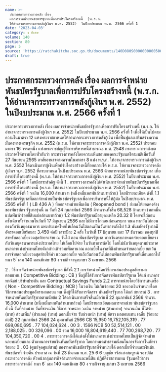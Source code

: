 ```yaml
---
name: >-
  ประกาศกระทรวงการคลัง เรื่อง
  ผลการจำหน่ายพันธบัตรรัฐบาลเพื่อการปรับโครงสร้างหนี้  (พ.ร.ก.
  ให้อำนาจกระทรวงการคลังกู้เงินฯ พ.ศ. 2552)  ในปีงบประมาณ พ.ศ. 2566 ครั้งที่ 1
date: '2023-04-03'
category: ง พิเศษ
volume: 140
section: 80
page: 5
source: 'https://ratchakitcha.soc.go.th/documents/140D080S0000000000500.pdf'
draft: true
---
```


# ประกาศกระทรวงการคลัง เรื่อง ผลการจำหน่ายพันธบัตรรัฐบาลเพื่อการปรับโครงสร้างหนี้  (พ.ร.ก. ให้อำนาจกระทรวงการคลังกู้เงินฯ พ.ศ. 2552)  ในปีงบประมาณ พ.ศ. 2566 ครั้งที่ 1

ประกาศกระทรวงการคลัง เรื่อง ผลการจำหน่ายพันธบัตรรัฐบาลเพื่อการปรับโครงสร้างหนี้ (พ.ร.ก. ให้อำนาจกระทรวงการคลังกู้เงินฯ พ.ศ. 2552) ในปีงบประมาณ พ.ศ. 2566 ครั้งที่ 1 เพื่อให้เป็นไปตามความในมาตรา 12 แห่งพระราชกาหนดให้อานาจกระทรวงการคลังกู้เงิน เพื่อฟื้นฟูและเสริมสร้างความมั่นคงทางเศรษฐกิจ พ.ศ. 2552 (พ.ร.ก. ให้อานาจกระทรวงการคลังกู้เงินฯ พ.ศ. 2552) ประกอบมาตรา 16 วรรคหนึ่ง แห่งพระราชบัญญัติการบริหารหนี้สาธารณะ พ.ศ. 2548 กระทรวงการคลังขอประกาศให้ทราบโดยทั่วกันว่า กระทรวงการคลังโดยความเห็นชอบของคณะรัฐมนตรีตามมติเมื่อวันที่ 27 กันยายน 2565 อาศัยอานาจตามความในมาตรา 8 แห่ง พ.ร.ก. ให้อานาจกระทรวงการคลังกู้เงินฯ พ.ศ. 2552 ได้ดาเนินการกู้เงินเพื่อปรับโครงสร้างหนี้ที่ออกภายใต้ พ.ร.ก. ให้อานาจกระทรวงการคลังกู้เงินฯ พ.ศ. 2552 ที่ครบกาหนด ในปีงบประมาณ พ.ศ. 2566 ด้วยการจาหน่ายพันธบัตรรัฐบาล เพื่อการปรับโครงสร้างหนี้ (พ.ร.ก. ให้อำนาจกระทรวงการคลังกู้เงินฯ พ.ศ. 2552) ในปีงบประมาณ พ.ศ. 2566 ครั้งที่ 1 โดยมีสาระสำคัญ ดังนี้ 1 . กระทรวงการคลังได้ดำเนินการจำหน่ายพันธบัตรรัฐบาลเพื่อการปรับโครงสร้างหนี้ (พ.ร.ก. ให้อานาจกระทรวงการคลังกู้เงินฯ พ.ศ. 2552) ในปีงบประมาณ พ.ศ. 2566 ครั้งที่ 1 วงเงิน 16,000 ล้านบา ท (หนึ่งหมื่นหกพันล้านบาทถ้วน) โดยมีรายละเอียด ดังนี้ 1.1 พันธบัตรรัฐบาลที่ออกจำหน่ายเป็นพันธบัตรรัฐบาลเพื่อการบริหารหนี้ให้กู้ต่อ ในปีงบประมาณ พ.ศ. 2565 ครั้งที่ 1 ( LB 436 A ) ที่ออกจาหน่ายเพิ่มเติม ( Reopened bond ) ส่งผลให้ยอดคงค้างของพันธบัตร รัฐบาลรุ่นนี้ ณ วันที่ 24 กุมภาพันธ์ 2566 มีจานวนทั้งสิ้น 68,528 ล้านบาท (หกหมื่นแปดพันห้าร้อยยี่สิบแปดล้านบาทถ้วน) 1.2 พันธบัตรรัฐบาลมีอายุคงเหลือ 20.32 ปี โดยจะไถ่ถอนครั้งเดียวทั้งจำนวนในวันที่ 17 มิถุนายน 2586 และไม่มีการไถ่ถอนก่อนครบกา หนด หากวันไถ่ถอนตรงกับวันหยุดธนาคาร แห่งประเทศไทยให้เลื่อนวันไถ่ถอนเป็นวันทำการถัดไป 1.3 พันธบัตรรัฐบาลมีอัตราดอกเบี้ยร้อยละ 3.450 ต่อปี ชาระปีละ 2 ครั้ง ในวันที่ 17 มิถุนายน และ 17 ธันวาคม ของทุกปี สาหรับดอกเบี้ยงวดสุดท้ายจะจ่าย ณ วันไถ่ ถอน พันธบัตรรัฐบาล หากวันครบกาหนดจ่ายดอกเบี้ยตรงกับวันหยุดธนาคารแห่งประเทศไทย ให้เลื่อนไปจ่าย ในวันทาการถัดไป โดยไม่นับวันหยุดตามประกาศธนาคารแห่งประเทศไทยดังกล่าวเข้ารวมเพื่อคานวณ ดอกเบี้ยในงวดที่ถึงกำหนดจ่ายดอกเบี้ย ยกเว้นการจ่ายดอกเบี้ยงวดสุดท้ายให้คำ นวณดอกเบี้ย จนถึงวันก่อนวันไถ่ถอนพันธบัตรรัฐบาลที่เลื่อนออกไป ้ หนา 5 ่ เลม 140 ตอนพิเศษ 80 ง ราชกิจจานุเบกษา 3 เมษายน 2566

2 . วิธีการจัดจำหน่ายพันธบัตรรัฐบาล มีดังนี้ 2.1 การจำหน่ายโดยวิธีการเสนอประมูลอัตราผลตอบแทน ( Competitive Bidding : CB ) ซึ่งผู้ที่ได้รับการจัดสรรพันธบัตรรัฐบาล ได้แก่ ธนาคารพาณิชย์ บริษัทประกัน และ Contractual Savings Funds 2.2 การจาหน่ายโดยวิธีการเสนอซื้อ ( Non - Competitive Bidding : NCB ) ในวงเงิน ไม่เกินร้อยละ 20 ของวงเงินจำหน่ายโดยวิธีการเสนอประมูลอัตราผลตอบแ ทน ซึ่งผู้ที่ได้รับการจัดสรร พันธบัตรรัฐบาล ได้แก่ สหกรณ์ 3 . การจำหน่ายพันธบัตรรัฐบาลตามนัยข้อ 2 ได้ดาเนินการเสร็จสิ้นเมื่อวันที่ 22 กุมภาพันธ์ 2566 จำนวน 16,000 ล้านบาท (หนึ่งหมื่นหกพันล้านบาทถ้วน) โดยมีรายละเอียดผลการจาหน่าย พันธบัตรรัฐบาล ดั งนี้ วันที่จาหน่าย วันที่ชาระเงิน วิธีการ จาหน่าย วงเงิน จาหน่าย (ล้านบาท) จานวนเงิน ที่ได้รับ (บาท) ส่วนเพิ่ม/ (ส่วนลด) (บาท) ดอกเบี้ยจ่าย รับล่วงหน้า (บาท) อัตรา ผลตอบแทน เฉลี่ย (ร้อยละต่อปี) 22 กุมภาพันธ์ 2566 24 กุมภาพันธ์ 2566 CB 15,950 16,752,105,319 . 77 698,080,695 . 77 104,024,624 . 00 3 . 1566 NCB 50 52,514,121 . 00 2,188,025 . 00 326,096 . 00 รวม 16,000 16,804,619,440 . 77 700,268,720 . 77 104,350,720 . 00 4 . กระทรวงการคลังได้แต่งตั้งให้ธนาคารแห่งประเทศไทยเป็นผู้จัดจำหน่าย นายทะเบียนและ ตัวแทนการจ่ายเงินพันธบัตรรัฐบาล โดยกาหนดค่าธรรมเนียมในการจัดการในอัตราร้อยละ 0 . 03 (ศูนย์จุดศูนย์สาม) ของราคาพันธบัตรรัฐบาลที่จำหน่ายได้ ดอกเบี้ยที่จ่ายและเงินต้นพันธบัตรที่ จ่ายคืน ประกาศ ณ วันที่ 23 มีนาคม พ.ศ. 25 6 6 บุญชัย จรัสแสงสมบูรณ์ รองปลัดกระทรวงการคลัง หัวหน้ากลุ่มภารกิจด้านรายจ่ายและหนี้สิน ปฏิบัติราชการแทน รัฐมนตรีว่าการกระทรวงการคลัง ้ หนา 6 ่ เลม 140 ตอนพิเศษ 80 ง ราชกิจจานุเบกษา 3 เมษายน 2566
